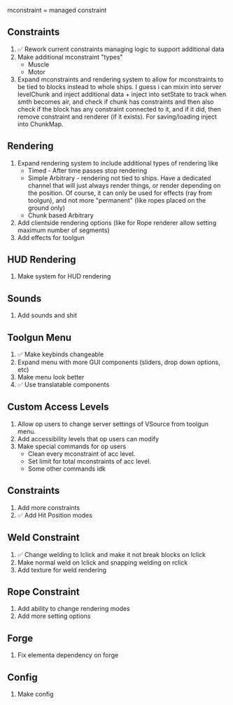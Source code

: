 mconstraint = managed constraint

## Constraints
1. ✅ Rework current constraints managing logic to support additional data
2. Make additional mconstraint "types"
    * Muscle
    * Motor
3. Expand mconstraints and rendering system to allow for mconstraints to be tied to blocks instead to whole ships. I guess i can mixin into server levelChunk and inject additional data + inject into setState to track when smth becomes air, and check if chunk has constraints and then also check if the block has any constraint connected to it, and if it did, then remove constraint and renderer (if it exists). For saving/loading inject into ChunkMap.

## Rendering
1. Expand rendering system to include additional types of rendering like
   * Timed - After time passes stop rendering
   * Simple Arbitrary - rendering not tied to ships. Have a dedicated channel that will just always render things, or render depending on the position. Of course, it can only be used for effects (ray from toolgun), and not more "permanent" (like ropes placed on the ground only)  
   * Chunk based Arbitrary
2. Add clientside rendering options (like for Rope renderer allow setting maximum number of segments)
3. Add effects for toolgun

## HUD Rendering
1. Make system for HUD rendering

## Sounds
1. Add sounds and shit

## Toolgun Menu
1. ✅ Make keybinds changeable
2. Expand menu with more GUI components (sliders, drop down options, etc)
3. Make menu look better
4. ✅ Use translatable components

## Custom Access Levels
1. Allow op users to change server settings of VSource from toolgun menu.
2. Add accessibility levels that op users can modify
3. Make special commands for op users
    * Clean every mconstraint of acc level.
    * Set limit for total mconstraints of acc level.
    * Some other commands idk

## Constraints
1. Add more constraints
2. ✅ Add Hit Position modes

## Weld Constraint
1. ✅ Change welding to lclick and make it not break blocks on lclick
2. Make normal weld on lclick and snapping welding on rclick
3. Add texture for weld rendering

## Rope Constraint
1. Add ability to change rendering modes
2. Add more setting options

## Forge
1. Fix elementa dependency on forge

## Config
1. Make config